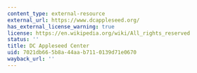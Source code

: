 ```yaml
---
content_type: external-resource
external_url: https://www.dcappleseed.org/
has_external_license_warning: true
license: https://en.wikipedia.org/wiki/All_rights_reserved
status: ''
title: DC Appleseed Center
uid: 7021db66-5b8a-44aa-b711-0139d71e0670
wayback_url: ''
---
```

